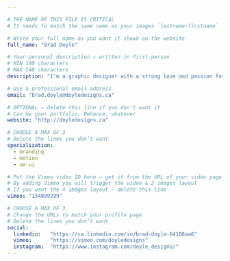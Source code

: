 ```yaml
---

# THE NAME OF THIS FILE IS CRITICAL
# It needs to match the same name as your images `lastname-firstname`

# Write your full name as you want it shown on the website
full_name: "Brad Doyle"

# Your personal description — written in first-person
# MIN 100 characters
# MAX 140 characters
description: "I'm a graphic designer with a strong love and passion for videography and motion graphics. I'm a film lover, comic nerd, and all around geek"

# Use a professional email address
email: "brad.doyle@doyledesigns.ca"

# OPTIONAL — delete this line if you don't want it
# Can be your portfolio, Behance, whatever
website: "http://doyledesigns.ca"

# CHOOSE A MAX OF 3
# Delete the lines you don’t want
specialization:
  - branding
  - motion
  - ux-ui

# Put the Vimeo video ID here — get it from the URL of your video page
# By adding Vimeo you will trigger the video & 2 images layout
# If you want the 4 images layout — delete this line
vimeo: "154899299"

# CHOOSE A MAX OF 3
# Change the URLs to match your profile page
# Delete the lines you don’t want
social:
  linkedin:   "https://ca.linkedin.com/in/brad-doyle-64108aa6"
  vimeo:      "https://vimeo.com/doyledesigns"
  instagram:  "https://www.instagram.com/doyle_designs/"
---
```

